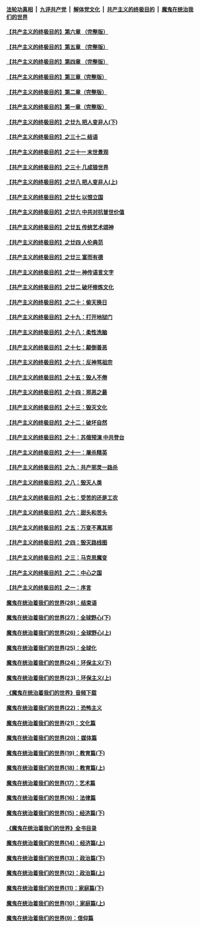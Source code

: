 

####  [法轮功真相](../../../../basic/blob/master/README.md?t=05282331) &nbsp;|&nbsp; [九评共产党](../../../../9ping.md/blob/master/README.md?t=05282331) &nbsp;|&nbsp; [解体党文化](../../../../jtdwh.md/blob/master/README.md?t=05282331)  &nbsp;|&nbsp; [共产主义的终极目的](../../../../gczydzjmd.md/blob/master/README.md?t=05282331) &nbsp;|&nbsp; [魔鬼在统治我们的世界](../../../../mgztzwmdsj.md/blob/master/README.md?t=05282331) 

#### [【共产主义的终极目的】第六章 （完整版）](../pages/nsc422/n11428913.md?t=05282331) 

#### [【共产主义的终极目的】第五章 （完整版）](../pages/nsc422/n11428912.md?t=05282331) 

#### [【共产主义的终极目的】第四章 （完整版）](../pages/nsc422/n11428907.md?t=05282331) 

#### [【共产主义的终极目的】第三章（完整版）](../pages/nsc422/n11428848.md?t=05282331) 

#### [【共产主义的终极目的】第二章（完整版）](../pages/nsc422/n11428831.md?t=05282331) 

#### [【共产主义的终极目的】第一章（完整版）](../pages/nsc422/n11417651.md?t=05282331) 

#### [【共产主义的终极目的】之廿九 把人变非人(下)](../pages/nsc422/n11344140.md?t=05282331) 

#### [【共产主义的终极目的】之三十二 结语](../pages/nsc422/n11360535.md?t=05282331) 

#### [【共产主义的终极目的】之三十一 末世景观](../pages/nsc422/n11351129.md?t=05282331) 

#### [【共产主义的终极目的】之三十 几成狼世界](../pages/nsc422/n11348280.md?t=05282331) 

#### [【共产主义的终极目的】之廿八 把人变非人(上)](../pages/nsc422/n11340492.md?t=05282331) 

#### [【共产主义的终极目的】之廿七 以恨立国](../pages/nsc422/n11336944.md?t=05282331) 

#### [【共产主义的终极目的】之廿六 中共对抗普世价值](../pages/nsc422/n11324785.md?t=05282331) 

#### [【共产主义的终极目的】之廿五 传统艺术颂神](../pages/nsc422/n11296396.md?t=05282331) 

#### [【共产主义的终极目的】之廿四 人伦典范](../pages/nsc422/n11296397.md?t=05282331) 

#### [【共产主义的终极目的】之廿三 富而有德](../pages/nsc422/n11283598.md?t=05282331) 

#### [【共产主义的终极目的】之廿一 神传语言文字](../pages/nsc422/n11263265.md?t=05282331) 

#### [【共产主义的终极目的】之廿二 破坏修炼文化](../pages/nsc422/n11245728.md?t=05282331) 

#### [【共产主义的终极目的】之二十：偷天换日](../pages/nsc422/n11238846.md?t=05282331) 

#### [【共产主义的终极目的】之十九：打开地狱门](../pages/nsc422/n11206376.md?t=05282331) 

#### [【共产主义的终极目的】之十八：柔性洗脑](../pages/nsc422/n11199994.md?t=05282331) 

#### [【共产主义的终极目的】之十七：颠倒善恶](../pages/nsc422/n11179782.md?t=05282331) 

#### [【共产主义的终极目的】之十六：反神骂祖宗](../pages/nsc422/n11166798.md?t=05282331) 

#### [【共产主义的终极目的】之十五：毁人不倦](../pages/nsc422/n11166792.md?t=05282331) 

#### [【共产主义的终极目的】之十四：邪恶之最](../pages/nsc422/n11150249.md?t=05282331) 

#### [【共产主义的终极目的】之十三：毁灭文化](../pages/nsc422/n11135227.md?t=05282331) 

#### [【共产主义的终极目的】之十二：破坏自然](../pages/nsc422/n11135214.md?t=05282331) 

#### [【共产主义的终极目的】之十：苏俄预演 中共登台](../pages/nsc422/n11118424.md?t=05282331) 

#### [【共产主义的终极目的】之十一：屠杀精英](../pages/nsc422/n11118442.md?t=05282331) 

#### [【共产主义的终极目的】之九：共产邪灵一路杀](../pages/nsc422/n11114139.md?t=05282331) 

#### [【共产主义的终极目的】之八：毁灭人类](../pages/nsc422/n11108503.md?t=05282331) 

#### [【共产主义的终极目的】之七：受苦的还是工农](../pages/nsc422/n11101809.md?t=05282331) 

#### [【共产主义的终极目的】之六：甜头和苦头](../pages/nsc422/n11096971.md?t=05282331) 

#### [【共产主义的终极目的】之五：万变不离其邪](../pages/nsc422/n11091285.md?t=05282331) 

#### [【共产主义的终极目的】之四：毁灭路线图](../pages/nsc422/n11086284.md?t=05282331) 

#### [【共产主义的终极目的】之三：马克思魔变](../pages/nsc422/n11061941.md?t=05282331) 

#### [【共产主义的终极目的】之二：中心之国](../pages/nsc422/n11047728.md?t=05282331) 

#### [【共产主义的终极目的】之一：序言](../pages/nsc422/n11086077.md?t=05282331) 

#### [魔鬼在统治着我们的世界(28)：结束语](../pages/nsc422/n10936246.md?t=05282331) 

#### [魔鬼在统治着我们的世界(27)：全球野心(下)](../pages/nsc422/n10928319.md?t=05282331) 

#### [魔鬼在统治着我们的世界(26)：全球野心(上)](../pages/nsc422/n10900318.md?t=05282331) 

#### [魔鬼在统治着我们的世界(25)：全球化](../pages/nsc422/n10788205.md?t=05282331) 

#### [魔鬼在统治着我们的世界(24)：环保主义(下)](../pages/nsc422/n10695307.md?t=05282331) 

#### [魔鬼在统治着我们的世界(23)：环保主义(上)](../pages/nsc422/n10688613.md?t=05282331) 

#### [《魔鬼在统治着我们的世界》音频下载](../pages/nsc422/n10635553.md?t=05282331) 

#### [魔鬼在统治着我们的世界(22)：恐怖主义](../pages/nsc422/n10614727.md?t=05282331) 

#### [魔鬼在统治着我们的世界(21)：文化篇](../pages/nsc422/n10597706.md?t=05282331) 

#### [魔鬼在统治着我们的世界(20)：媒体篇](../pages/nsc422/n10586579.md?t=05282331) 

#### [魔鬼在统治着我们的世界(19)：教育篇(下)](../pages/nsc422/n10564808.md?t=05282331) 

#### [魔鬼在统治着我们的世界(18)：教育篇(上)](../pages/nsc422/n10526970.md?t=05282331) 

#### [魔鬼在统治着我们的世界(17)：艺术篇](../pages/nsc422/n10499093.md?t=05282331) 

#### [魔鬼在统治着我们的世界(16)：法律篇](../pages/nsc422/n10485969.md?t=05282331) 

#### [魔鬼在统治着我们的世界(15)：经济篇(下)](../pages/nsc422/n10469975.md?t=05282331) 

#### [《魔鬼在统治着我们的世界》全书目录](../pages/nsc422/n10464261.md?t=05282331) 

#### [魔鬼在统治着我们的世界(14)：经济篇(上)](../pages/nsc422/n10457370.md?t=05282331) 

#### [魔鬼在统治着我们的世界(13)：政治篇(下)](../pages/nsc422/n10448270.md?t=05282331) 

#### [魔鬼在统治着我们的世界(12)：政治篇(上)](../pages/nsc422/n10444576.md?t=05282331) 

#### [魔鬼在统治着我们的世界(11)：家庭篇(下)](../pages/nsc422/n10440961.md?t=05282331) 

#### [魔鬼在统治着我们的世界(10)：家庭篇(上)](../pages/nsc422/n10435448.md?t=05282331) 

#### [魔鬼在统治着我们的世界(9)：信仰篇](../pages/nsc422/n10432159.md?t=05282331) 

